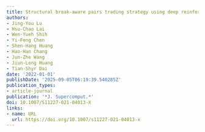 ```yaml
---
title: Structural break-aware pairs trading strategy using deep reinforcement learning
authors:
- Jing-You Lu
- Hsu-Chao Lai
- Wen-Yueh Shih
- Yi-Feng Chen
- Shen-Hang Huang
- Hao-Han Chang
- Jun-Zhe Wang
- Jiun-Long Huang
- Tian-Shyr Dai
date: '2022-01-01'
publishDate: '2025-09-05T06:19:39.540285Z'
publication_types:
- article-journal
publication: '*J. Supercomput.*'
doi: 10.1007/S11227-021-04013-X
links:
- name: URL
  url: https://doi.org/10.1007/s11227-021-04013-x
---
```


